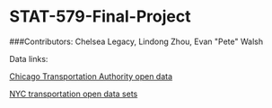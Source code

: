 STAT-579-Final-Project
======================

###Contributors:
Chelsea Legacy, Lindong Zhou, Evan "Pete" Walsh

Data links:

[Chicago Transportation Authority open data](http://www.transitchicago.com/data/)

[NYC transportation open data sets](https://nycopendata.socrata.com/data?cat=transportation)

